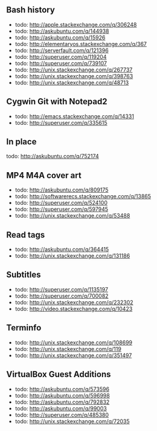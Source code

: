 Bash history
-----------------------------------------------
- todo: http://apple.stackexchange.com/q/306248
- todo: http://askubuntu.com/q/144938
- todo: http://askubuntu.com/q/15926
- todo: http://elementaryos.stackexchange.com/q/367
- todo: http://serverfault.com/q/121396
- todo: http://superuser.com/q/119204
- todo: http://superuser.com/q/739107
- todo: http://unix.stackexchange.com/q/267737
- todo: http://unix.stackexchange.com/q/398763
- todo: http://unix.stackexchange.com/q/48713

Cygwin Git with Notepad2
----------------------------------------------
- todo: http://emacs.stackexchange.com/q/14331
- todo: http://superuser.com/q/335615

In place
-----------------------------------
todo: http://askubuntu.com/q/752174

MP4 M4A cover art
-------------------------------------
- todo: http://askubuntu.com/q/809175
- todo: http://softwarerecs.stackexchange.com/q/13865
- todo: http://superuser.com/q/524100
- todo: http://superuser.com/q/597945
- todo: http://unix.stackexchange.com/q/53488

Read tags
-----------------------------------------------
- todo: http://askubuntu.com/q/364415
- todo: http://unix.stackexchange.com/q/131186

Subtitles
--------------------------------------
- todo: http://superuser.com/q/1135197
- todo: http://superuser.com/q/700082
- todo: http://unix.stackexchange.com/q/232302
- todo: http://video.stackexchange.com/q/10423

Terminfo
----------------------------------------------
- todo: http://unix.stackexchange.com/q/108699
- todo: http://unix.stackexchange.com/q/119
- todo: http://unix.stackexchange.com/q/351497

VirtualBox Guest Additions
-------------------------------------
- todo: http://askubuntu.com/q/573596
- todo: http://askubuntu.com/q/596998
- todo: http://askubuntu.com/q/792832
- todo: http://askubuntu.com/q/99003
- todo: http://superuser.com/q/485380
- todo: http://unix.stackexchange.com/q/72035
